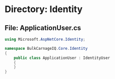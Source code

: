 # Directory: Identity

## File: ApplicationUser.cs

```C#
using Microsoft.AspNetCore.Identity;

namespace BulkCarnageIQ.Core.Identity
{
    public class ApplicationUser : IdentityUser
    {
    }
}

```

